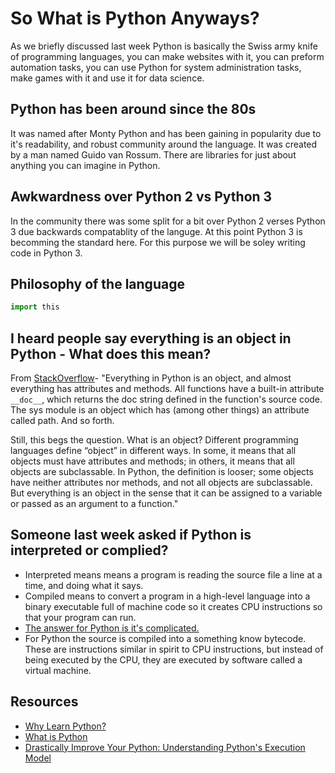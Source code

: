 # So What is Python Anyways?
As we briefly discussed last week Python is basically the Swiss army knife of programming languages, you can make websites with it, you can preform automation tasks, you can use Python for system administration tasks, make games with it and use it for data science.

## Python has been around since the 80s
It was named after Monty Python and has been gaining in popularity due to it's readability, and robust community around the language. It was created by a man named Guido van Rossum. There are libraries for just about anything you can imagine in Python.

## Awkwardness over Python 2 vs Python 3
In the community there was some split for a bit over Python 2 verses Python 3 due backwards compatablity of the languge. At this point Python 3 is becomming the standard here. For this purpose we will be soley writing code in Python 3. 

## Philosophy of the language
```python
import this
```

## I heard people say everything is an object in Python - What does this mean?
From [StackOverflow](https://stackoverflow.com/questions/865911/is-everything-an-object-in-python-like-ruby)- 
"Everything in Python is an object, and almost everything has attributes and methods. All functions have a built-in attribute `__doc__`, which returns the doc string defined in the function's source code. The sys module is an object which has (among other things) an attribute called path. And so forth.

Still, this begs the question. What is an object? Different programming languages define “object” in different ways. In some, it means that all objects must have attributes and methods; in others, it means that all objects are subclassable. In Python, the definition is looser; some objects have neither attributes nor methods, and not all objects are subclassable. But everything is an object in the sense that it can be assigned to a variable or passed as an argument to a function."

## Someone last week asked if Python is interpreted or complied?
- Interpreted means means a program is reading the source file a line at a time, and doing what it says.
- Compiled means to convert a program in a high-level language into a binary executable full of machine code so it creates CPU instructions so that your program can run.
- [The answer for Python is it's complicated.](https://nedbatchelder.com/blog/201803/is_python_interpreted_or_compiled_yes.html)
- For Python the source is compiled into a something know bytecode. These are instructions similar in spirit to CPU instructions, but instead of being executed by the CPU, they are executed by software called a virtual machine.

## Resources
- [Why Learn Python?](https://news.codecademy.com/why-learn-python/)
- [What is Python](http://blog.teamtreehouse.com/what-is-python)
- [Drastically Improve Your Python: Understanding Python's Execution Model](https://jeffknupp.com/blog/2013/02/14/drastically-improve-your-python-understanding-pythons-execution-model/)
